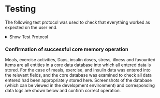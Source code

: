# Testing

The following test protocol was used to check that everything worked as expected on the user end.

<details><summary> 
 Show Test Protocol
</summary>
<p>

Checking: Insulin Entry.<br/>
Method: Type in an insulin dose and a time.<br/>
result: green dot appears on the graph clicking on this dot yeilds a pop-up containing the number of units.<br/>
<br/>
Checking: Working Settings.<br/>
Method: Click on the settings button and then toggle the switch entitled 'Basal rate'. Return to the app to observe the result.<br/>
Result: Redirects you to an iOS settings menu containing a switch entitled 'basal rate'. After toggling this, the presence of the grey line on the graph will toggle.<br/>
<br/>
Checking: Data plotting<br/>
Method: Since there is no real data present yet this is just testing that some plotting mechanism is working so simply look at the graph to observe the line<br/>
Result: A blue line which at some point becomes a dotted red line to indicate prediction. It is worth noting that at this stage the prediction line takes over at an arbitrary point instead of the current time.<br/>
<br/>
Checking: Bi-focal Time travel<br/>
Method: Firstly, to check that it works trivially swipe back to the previous few days and confirm that the graph on the bi-focal, the food list and the exercise lists all change. To check it works properly take a screenshot of the app on one day and then on the next swipe back to that day and confirm that the lists and graph contain the actual correct information from this day.<br/>
Result: The graph should change to show previous day's data and the food and exercise logs should change to show previous day's activities.<br/>
<br/>
Checking: Date Selection<br/>
Method: Click on the date above the bi-focal display to trigger a date picker from which you can select any date and go straight there. Select one of these dates and trivially check that the graph, food and exercise logs change. Now go to a date by scrolling through the bi-focal and make a note of the content of the logs, then go to the same date using the data selector and check that they are the same.<br/>
Result: It correctly takes you to the selected date with the graph and logs for that day.<br/>
<br/>
Checking: Food Entry (from scratch)<br/>
Method: Enter a food name, time and amount of carbs, protein and fat and click add. Then Click on the it's cell to expand it and click on the newly appeared orange dot on the bi-focal display<br/>
Result: The food should appear in the log with all information the same as what you entered. Clicking on the orange dot should produce a pop-up with accurate information in it.<br/>
<br/>
Checking: Exercise Tag<br/>
Method: Assuming no exercise has been added for today so far go into the health domain and find today's date in the log to confirm that the exercise icon is grey<br/>
Result: The exercise icon should be grey<br/>
<br/>
Checking: Exercise Entry (from scratch)<br/>
Method: Follow the same process as for food, but in the exercise domain and clikcing on the blue dot on the bi-focal instead of the orange. There is also no need to try and click to expand the cell. Go into the health domain again and find today's date.<br/>
Result: The same result as for food but for the new information entered. Confirm that today's exercise icon has turned green in the health domain.<br/>
<br/>
Checking: Adding Food to Favourites<br/>
Method: Click on the star next to any meal in the food log such that it highlights orange. Then click on the orange star above the add button in the top right corner.<br/>
Result: The meal you starred is now in the list<br/>
<br/>
Checking: Removing Food from Favourites<br/>
Method: Click on a star such that it turns grey. Then click on the orange star above the add button in the top right corner<br/>
Result: This meal is no longer in the list.<br/>
<br/>
Checking: Adding and Removing Exercise from Favourites<br/>
Method: Do the same thing as for food but in the exercise section<br/>
Result: The same as for food.<br/>
<br/>
Checking: Food Entry (from favourites)<br/>
Method: Go to the favourites list by clicking on the orange star above the add button. Click on any of the meals. Click the add button as if you were entering a normal meal.<br/>
Result: When clicked upon the fields at the top should have been auto-filled with the information about that meal. When add is clicked that meal should join the food daily log.<br/>
<br/>
Checking: Exercise Entry (from favourites)<br/>
Method: The same as food entry from favourites but in the exercise domain.<br/>
Result: The same as food entry from favourites but in the exercise domain.<br/>
<br/>
Checking: Tag switches<br/>
Method: Go into the health domain and if the are 'on' (i.e. green) turn them off and wait until tomorrow to test this feature. If they are off scroll down to today's date in the log of days and confirm that the stress and illness indicators are grey for today. Turn the switches on and off again (off again for ease of future testing). Scroll down to find today's date in the log and see if the stress and illness symbols are highlighted green.<br/>
Result: The stress and illness symbols for today are green when previously they were grey<br/>
<br/>
Checking: Hypo/hyper detection<br/>
Method: Scroll to a day on the bifocal where a hyper occured (i.e. the blue line goes above 10 and into the top peach zone) and then look at that day in the days log in the health section. Do the same to find a day where a hypo occured (blue line goes below 4 and into the bottom peach zone) and check in the health section. It may be worth repeating this process with multiple days.<br/>
Result: The down arrow will be highlighted green to indicate a hypo and the up arrow to indicate a hyper, so on days where you've identified either of these things happening the relevant arrow should be green.<br/>
<br/>
Checking: 60 Days in list<br/>
Method: Click on the 60 Days button and scroll to the oldest date in the list<br/>
Result: The oldest date should be 60 days ago, however, currently there aren't 60 days worth of data as the project is younger than that so just confirm that there are more days than in the 30 days section for now.<br/>
<br/>
Checking: 30 and 7 Days in List<br/>
Method: Now click on the 30 days and 7 days buttons<br/>
Result: Confirm that the oldest dates were 30 and 7 days ago respectively.<br/>
<br/>
Checking: Tag filters<br/>
Method: Click on each of the tag filters (e.g. hypo) in turn and then try every combination of filters<br/>
Result: Every row should have the selected tag filters corresponding icon green<br/>
<br/>
Checking: Links to days<br/>
Method: Click on a row in the days log in the health section to expand it. Then click on the view button. Repeat the process with multiple days to thoroughly confirm correct operation.<br/>
Result: The date at the top of the bi-focal display should be the same as the date you clicked on in health<br/>
<br/>
Checking: Favouriting days<br/>
Method: Still in the days log in the health section, click on the star next to any of the rows (it should turn green) to add it to favourites. Then click on the green star in the top right to bring up the list of favourites to confirm it is present. Then click on the view button and perform the links to days test described above. Test with multiple days for confirmation.<br/>
Result: The day will now be present in the favourites list and clicking on the view button should yield the result described in the links to days test.<br/>
<br/>
Checking: Expanding Advice<br/>
Method: Go into the advice section and click on the plus arrow next to the advice suggestion provided<br/>
Result: A second row should appear with the text 'try eating a larger breakfast'<br/>
</p>
</details>

### Confirmation of successful core memory operation

Meals, exercise activities, Days, insulin doses, stress, illness and favourited items are all entities in a core data database into which all entered data is stored. For the case of meals, exercise, and insulin data was entered into the relevant fields, and the core database was examined to check all data entered had been appropriately stored here. Screenshots of the database (which can be viewed in the development environment) and corresponding data logs are shown below and confirm correct operation.







